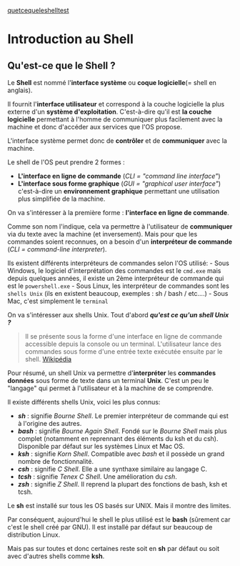 [quetcequeleshelltest](./intro_shell.md#quest-ce-que-le-shell-) 

# Introduction au Shell

## Qu'est-ce que le Shell ?

Le **Shell** est nommé l'**interface système** ou **coque logicielle**(= shell en anglais).

Il fournit l'**interface utilisateur**  et correspond à la couche logicielle la plus externe d'un **système d'exploitation**. C'est-à-dire qu'il est **la couche logicielle** permettant à l'homme de communiquer plus facilement avec la machine et donc d'accéder aux services que l'OS propose.

L'interface système permet donc de **contrôler** et de **communiquer** avec la machine.

Le shell de l'OS peut prendre 2 formes :

- **L'interface en ligne de commande** (*CLI = "command line interface"*)
- **L'interface sous forme graphique** (*GUI = "graphical user interface"*) c'est-à-dire un **environnement graphique** permettant une utilisation plus simplifiée de la machine.

On va s'intéresser à la première forme : **l'interface en ligne de commande**.

Comme son nom l'indique, cela va permettre à l'utilisateur de **communiquer** via du texte avec la machine (et inversement). Mais pour que les commandes soient reconnues, on a besoin d'un **interpréteur de commande** (*CLI = command-line interpreter*).

Ils existent différents interpréteurs de commandes selon l'OS utilisé:
    - Sous Windows, le logiciel d'interprétation des commandes est le `cmd.exe` mais depuis quelques années, il existe un 2ème interpréteur de commande qui est le `powershell.exe`
    - Sous Linux, les interpréteur de commandes sont les `shells Unix` (ils en existent beaucoup, exemples : sh / bash / etc....)
    - Sous Mac, c'est simplement le `terminal`

On va s'intéresser aux shells Unix.
Tout d'abord ***qu'est ce qu'un shell Unix ?***

> Il se présente sous la forme d'une interface en ligne de commande accessible depuis la console ou un terminal. L'utilisateur lance des commandes sous forme d'une entrée texte exécutée ensuite par le shell. [Wikipédia](https://fr.wikipedia.org/wiki/Shell_Unix)

Pour résumé, un shell Unix va permettre d'**interpréter** les **commandes données** sous forme de texte dans un terminal **Unix**. C'est un peu le "langage" qui permet à l'utilisateur et à la machine de se comprendre.

Il existe différents shells Unix, voici les plus connus:
- ***sh*** : signifie *Bourne Shell*. Le premier interpréteur de commande qui est à l'origine des autres.
- ***bash*** : signifie *Bourne Again Shell*. Fondé sur le *Bourne Shell* mais plus complet (notamment en reprennant des éléments du ksh et du csh). Disponible par défaut sur les systèmes Linux et Mac OS.
- ***ksh*** : signifie *Korn Shell*. Compatible avec *bash* et il possède un grand nombre de fonctionnalité.
- ***csh*** : signifie *C Shell*. Elle a une synthaxe similaire au langage C.
- ***tcsh*** : signifie *Tenex C Shell*. Une amélioration du *csh*.
- ***zsh*** : signifie *Z Shell*. Il reprend la plupart des fonctions de bash, ksh et tcsh.

Le **sh** est installé sur tous les OS basés sur UNIX. Mais il montre des limites.

Par conséquent, aujourd'hui le shell le plus utilisé est le **bash** (sûrement car c'est le shell créé par GNU). Il est installé par défaut sur beaucoup de distribution Linux.

Mais pas sur toutes et donc certaines reste soit en **sh** par défaut ou soit avec d'autres shells comme **ksh**.




